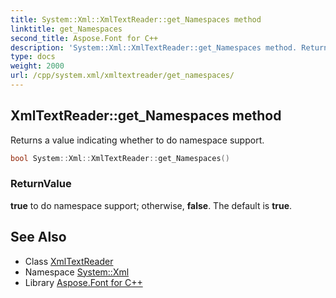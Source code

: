 ```yaml
---
title: System::Xml::XmlTextReader::get_Namespaces method
linktitle: get_Namespaces
second_title: Aspose.Font for C++
description: 'System::Xml::XmlTextReader::get_Namespaces method. Returns a value indicating whether to do namespace support in C++.'
type: docs
weight: 2000
url: /cpp/system.xml/xmltextreader/get_namespaces/
---
```

## XmlTextReader::get_Namespaces method


Returns a value indicating whether to do namespace support.

```cpp
bool System::Xml::XmlTextReader::get_Namespaces()
```


### ReturnValue

**true** to do namespace support; otherwise, **false**. The default is **true**.

## See Also

* Class [XmlTextReader](../)
* Namespace [System::Xml](../../)
* Library [Aspose.Font for C++](../../../)
